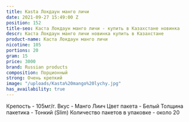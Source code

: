 ```yaml
---
title: Kasta Локдаун манго личи
date: 2021-09-27 15:49:00 Z
position: 152
title-seo: Каста Локдаун манго личи - купить в Казахстане новинка
descr: Каста Локдаун манго личи новинка купить в Казахстане
product-name: Каста Локдаун манго личи
nicotine: 105
portions: 20
gram: 15
price: 3000
brand: Russian products
composition: Порционный
strong: Очень крепкий
image: "/uploads/Kasta%20mango%20lychy.jpg"
has_availability: true
---
```


Крепость - 105мг/г.
Вкус - Манго Лиич
Цвет пакета - Белый
Толщина пакетика - Тонкий (Slim)
Количество пакетов в упаковке - около 20
